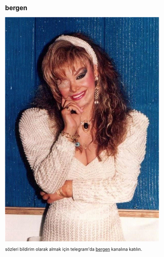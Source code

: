 ## bergen

![bergen](bergen.jpg)

sözleri bildirim olarak almak için telegram'da [bergen](https://t.me/belginsarilmiser) kanalına katılın.
